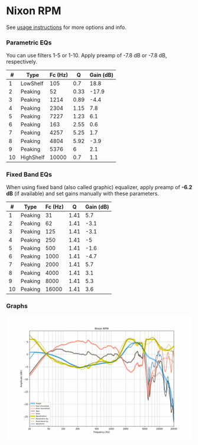 # Nixon RPM
See [usage instructions](https://github.com/jaakkopasanen/AutoEq#usage) for more options and info.

### Parametric EQs
You can use filters 1-5 or 1-10. Apply preamp of -7.8 dB or -7.8 dB, respectively.

|   # | Type      |   Fc (Hz) |    Q |   Gain (dB) |
|-----|-----------|-----------|------|-------------|
|   1 | LowShelf  |       105 | 0.7  |        18.8 |
|   2 | Peaking   |        52 | 0.33 |       -17.9 |
|   3 | Peaking   |      1214 | 0.89 |        -4.4 |
|   4 | Peaking   |      2304 | 1.15 |         7.8 |
|   5 | Peaking   |      7227 | 1.23 |         6.1 |
|   6 | Peaking   |       163 | 2.55 |         0.6 |
|   7 | Peaking   |      4257 | 5.25 |         1.7 |
|   8 | Peaking   |      4804 | 5.92 |        -3.9 |
|   9 | Peaking   |      5376 | 6    |         2.1 |
|  10 | HighShelf |     10000 | 0.7  |         1.1 |

### Fixed Band EQs
When using fixed band (also called graphic) equalizer, apply preamp of **-6.2 dB** (if available) and set gains manually with these parameters.

|   # | Type    |   Fc (Hz) |    Q |   Gain (dB) |
|-----|---------|-----------|------|-------------|
|   1 | Peaking |        31 | 1.41 |         5.7 |
|   2 | Peaking |        62 | 1.41 |        -3.1 |
|   3 | Peaking |       125 | 1.41 |        -3.1 |
|   4 | Peaking |       250 | 1.41 |        -5   |
|   5 | Peaking |       500 | 1.41 |        -1.6 |
|   6 | Peaking |      1000 | 1.41 |        -4.7 |
|   7 | Peaking |      2000 | 1.41 |         5.7 |
|   8 | Peaking |      4000 | 1.41 |         3.1 |
|   9 | Peaking |      8000 | 1.41 |         5.3 |
|  10 | Peaking |     16000 | 1.41 |         3.6 |

### Graphs
![](./Nixon%20RPM.png)
